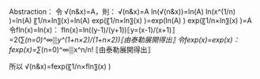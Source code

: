 Abstraction：
令 √(n&x)=A，則：
√(n&x)=A
ln⁡(√(n&x))=ln⁡(A)
ln⁡(x^(1/n) )=ln⁡(A)
〖1/n×ln〗⁡(x)=ln⁡(A)
exp⁡(〖1/n×ln〗⁡(x) )=exp⁡(ln⁡(A) )
exp⁡(〖1/n×ln〗⁡(x) )=A
令fln(x)=ln⁡(x)：
fln(x)=ln⁡((y-1)/(y+1))⟦y=(x-1)/(x+1)⟧
=2(∑_(n=0)^∞▒y^(1+n×2)/(1+n×2))⟦由泰勒展開得出⟧
令fexp(x)=exp⁡(x)：
fexp(x)=∑_(n=0)^∞▒x^n/n! ⟦由泰勒展開得出⟧

所以
√(n&x)=fexp⁡(〖1/n×fln〗⁡(x) )
 
